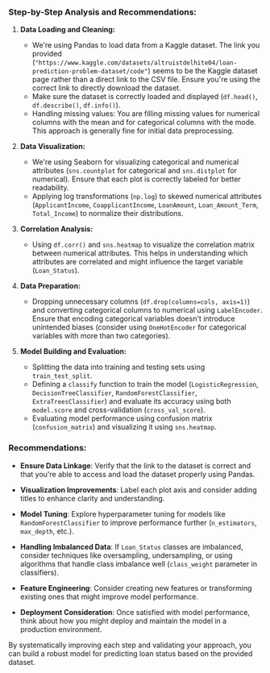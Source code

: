 
### Step-by-Step Analysis and Recommendations:

1. **Data Loading and Cleaning:**
   - We're using Pandas to load data from a Kaggle dataset. The link you provided (`"https://www.kaggle.com/datasets/altruistdelhite04/loan-prediction-problem-dataset/code"`) seems to be the Kaggle dataset page rather than a direct link to the CSV file. Ensure you're using the correct link to directly download the dataset.
   - Make sure the dataset is correctly loaded and displayed (`df.head()`, `df.describe()`, `df.info()`).
   - Handling missing values: You are filling missing values for numerical columns with the mean and for categorical columns with the mode. This approach is generally fine for initial data preprocessing.

2. **Data Visualization:**
   - We're using Seaborn for visualizing categorical and numerical attributes (`sns.countplot` for categorical and `sns.distplot` for numerical). Ensure that each plot is correctly labeled for better readability.
   - Applying log transformations (`np.log`) to skewed numerical attributes (`ApplicantIncome`, `CoapplicantIncome`, `LoanAmount`, `Loan_Amount_Term`, `Total_Income`) to normalize their distributions.

3. **Correlation Analysis:**
   - Using `df.corr()` and `sns.heatmap` to visualize the correlation matrix between numerical attributes. This helps in understanding which attributes are correlated and might influence the target variable (`Loan_Status`).

4. **Data Preparation:**
   - Dropping unnecessary columns (`df.drop(columns=cols, axis=1)`) and converting categorical columns to numerical using `LabelEncoder`. Ensure that encoding categorical variables doesn't introduce unintended biases (consider using `OneHotEncoder` for categorical variables with more than two categories).

5. **Model Building and Evaluation:**
   - Splitting the data into training and testing sets using `train_test_split`.
   - Defining a `classify` function to train the model (`LogisticRegression`, `DecisionTreeClassifier`, `RandomForestClassifier`, `ExtraTreesClassifier`) and evaluate its accuracy using both `model.score` and cross-validation (`cross_val_score`).
   - Evaluating model performance using confusion matrix (`confusion_matrix`) and visualizing it using `sns.heatmap`.

### Recommendations:

- **Ensure Data Linkage**: Verify that the link to the dataset is correct and that you're able to access and load the dataset properly using Pandas.
  
- **Visualization Improvements**: Label each plot axis and consider adding titles to enhance clarity and understanding.

- **Model Tuning**: Explore hyperparameter tuning for models like `RandomForestClassifier` to improve performance further (`n_estimators`, `max_depth`, etc.).

- **Handling Imbalanced Data**: If `Loan_Status` classes are imbalanced, consider techniques like oversampling, undersampling, or using algorithms that handle class imbalance well (`class_weight` parameter in classifiers).

- **Feature Engineering**: Consider creating new features or transforming existing ones that might improve model performance.

- **Deployment Consideration**: Once satisfied with model performance, think about how you might deploy and maintain the model in a production environment.

By systematically improving each step and validating your approach, you can build a robust model for predicting loan status based on the provided dataset.
